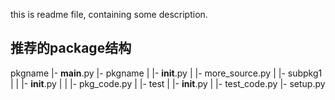this is readme file, containing some description.
## 推荐的package结构
pkgname
|- __main__.py
|- pkgname
|  |- __init__.py
|  |- more_source.py
|  |- subpkg1
|  |  |- __init__.py
|  |  |- pkg_code.py
|  |- test
|     |- __init__.py
|     |- test_code.py
|- setup.py